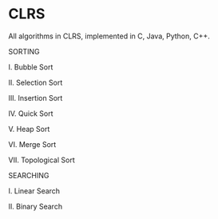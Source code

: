 # CLRS
All algorithms in CLRS, implemented in C, Java, Python, C++.

SORTING

I. Bubble Sort


II. Selection Sort


III. Insertion Sort


IV. Quick Sort


V. Heap Sort


VI. Merge Sort


VII. Topological Sort



SEARCHING

I. Linear Search


II. Binary Search
